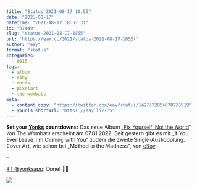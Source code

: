 ```yaml
---
title: "Status 2021-08-17 18:55"
date: "2021-08-17"
datetime: "2021-08-17 18:55:31"
id: "37449"
slug: "status-2021-08-17-1855"
url: "https://eay.cc/2021/status-2021-08-17-1855/"
author: "eay"
format: "status"
categories:
  - 0815
tags:
  - album
  - eboy
  - musik
  - pixelart
  - the-wombats
meta:
  - content_copy: "https://twitter.com/eay/status/1427672854678720519"
  - yourls_shorturl: "https://eay.li/2r5"
---
```


**Set your [Yonks](https://yonks.app/) countdowns:** Das neue Album „[Fix Yourself, Not the World](https://thewombats.ffm.to/fyntw.otw)“ von The Wombats erscheint am 07.01.2022. Seit gestern gibt es mit „If You Ever Leave, I’m Coming with You“ zudem die zweite Single-Auskopplung. Cover Art, wie schon bei „Method to the Madness", von [eBoy](https://hello.eboy.com/).

–

[RT @yonksapp](https://twitter.com/yonksapp/status/1427685627596886020): Done! 🤘🏻

![](https://eay.cc/uploads/2021/yonks-wombats.png)
